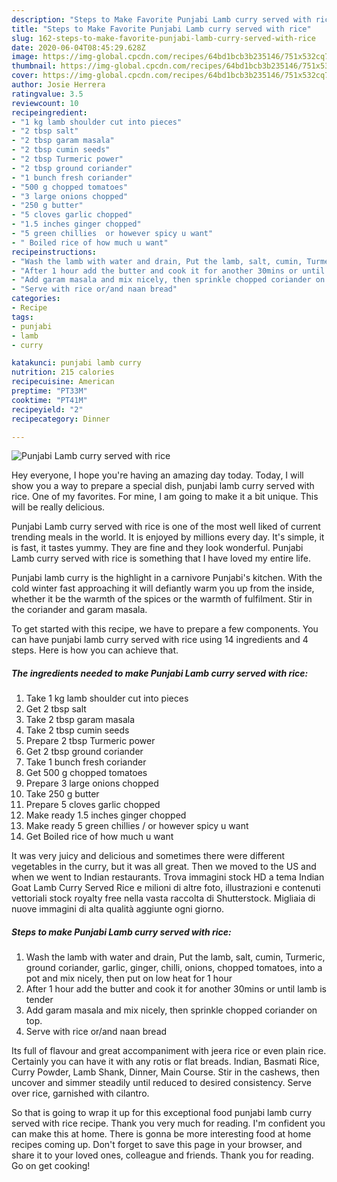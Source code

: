 ```yaml
---
description: "Steps to Make Favorite Punjabi Lamb curry served with rice"
title: "Steps to Make Favorite Punjabi Lamb curry served with rice"
slug: 162-steps-to-make-favorite-punjabi-lamb-curry-served-with-rice
date: 2020-06-04T08:45:29.628Z
image: https://img-global.cpcdn.com/recipes/64bd1bcb3b235146/751x532cq70/punjabi-lamb-curry-served-with-rice-recipe-main-photo.jpg
thumbnail: https://img-global.cpcdn.com/recipes/64bd1bcb3b235146/751x532cq70/punjabi-lamb-curry-served-with-rice-recipe-main-photo.jpg
cover: https://img-global.cpcdn.com/recipes/64bd1bcb3b235146/751x532cq70/punjabi-lamb-curry-served-with-rice-recipe-main-photo.jpg
author: Josie Herrera
ratingvalue: 3.5
reviewcount: 10
recipeingredient:
- "1 kg lamb shoulder cut into pieces"
- "2 tbsp salt"
- "2 tbsp garam masala"
- "2 tbsp cumin seeds"
- "2 tbsp Turmeric power"
- "2 tbsp ground coriander"
- "1 bunch fresh coriander"
- "500 g chopped tomatoes"
- "3 large onions chopped"
- "250 g butter"
- "5 cloves garlic chopped"
- "1.5 inches ginger chopped"
- "5 green chillies  or however spicy u want"
- " Boiled rice of how much u want"
recipeinstructions:
- "Wash the lamb with water and drain, Put the lamb, salt, cumin, Turmeric, ground coriander, garlic, ginger, chilli, onions, chopped tomatoes, into a pot and mix nicely, then put on low heat for 1 hour"
- "After 1 hour add the butter and cook it for another 30mins or until lamb is tender"
- "Add garam masala and mix nicely, then sprinkle chopped coriander on top."
- "Serve with rice or/and naan bread"
categories:
- Recipe
tags:
- punjabi
- lamb
- curry

katakunci: punjabi lamb curry 
nutrition: 215 calories
recipecuisine: American
preptime: "PT33M"
cooktime: "PT41M"
recipeyield: "2"
recipecategory: Dinner

---
```



![Punjabi Lamb curry served with rice](https://img-global.cpcdn.com/recipes/64bd1bcb3b235146/751x532cq70/punjabi-lamb-curry-served-with-rice-recipe-main-photo.jpg)

Hey everyone, I hope you're having an amazing day today. Today, I will show you a way to prepare a special dish, punjabi lamb curry served with rice. One of my favorites. For mine, I am going to make it a bit unique. This will be really delicious.

Punjabi Lamb curry served with rice is one of the most well liked of current trending meals in the world. It is enjoyed by millions every day. It's simple, it is fast, it tastes yummy. They are fine and they look wonderful. Punjabi Lamb curry served with rice is something that I have loved my entire life.

Punjabi lamb curry is the highlight in a carnivore Punjabi&#39;s kitchen. With the cold winter fast approaching it will defiantly warm you up from the inside, whether it be the warmth of the spices or the warmth of fulfilment. Stir in the coriander and garam masala.


To get started with this recipe, we have to prepare a few components. You can have punjabi lamb curry served with rice using 14 ingredients and 4 steps. Here is how you can achieve that.

<!--inarticleads1-->

##### The ingredients needed to make Punjabi Lamb curry served with rice:

1. Take 1 kg lamb shoulder cut into pieces
1. Get 2 tbsp salt
1. Take 2 tbsp garam masala
1. Take 2 tbsp cumin seeds
1. Prepare 2 tbsp Turmeric power
1. Get 2 tbsp ground coriander
1. Take 1 bunch fresh coriander
1. Get 500 g chopped tomatoes
1. Prepare 3 large onions chopped
1. Take 250 g butter
1. Prepare 5 cloves garlic chopped
1. Make ready 1.5 inches ginger chopped
1. Make ready 5 green chillies / or however spicy u want
1. Get  Boiled rice of how much u want


It was very juicy and delicious and sometimes there were different vegetables in the curry, but it was all great. Then we moved to the US and when we went to Indian restaurants. Trova immagini stock HD a tema Indian Goat Lamb Curry Served Rice e milioni di altre foto, illustrazioni e contenuti vettoriali stock royalty free nella vasta raccolta di Shutterstock. Migliaia di nuove immagini di alta qualità aggiunte ogni giorno. 

<!--inarticleads2-->

##### Steps to make Punjabi Lamb curry served with rice:

1. Wash the lamb with water and drain, Put the lamb, salt, cumin, Turmeric, ground coriander, garlic, ginger, chilli, onions, chopped tomatoes, into a pot and mix nicely, then put on low heat for 1 hour
1. After 1 hour add the butter and cook it for another 30mins or until lamb is tender
1. Add garam masala and mix nicely, then sprinkle chopped coriander on top.
1. Serve with rice or/and naan bread


Its full of flavour and great accompaniment with jeera rice or even plain rice. Certainly you can have it with any rotis or flat breads. Indian, Basmati Rice, Curry Powder, Lamb Shank, Dinner, Main Course. Stir in the cashews, then uncover and simmer steadily until reduced to desired consistency. Serve over rice, garnished with cilantro. 

So that is going to wrap it up for this exceptional food punjabi lamb curry served with rice recipe. Thank you very much for reading. I'm confident you can make this at home. There is gonna be more interesting food at home recipes coming up. Don't forget to save this page in your browser, and share it to your loved ones, colleague and friends. Thank you for reading. Go on get cooking!
